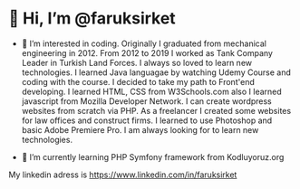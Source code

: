 # 👋 Hi, I’m @faruksirket

- 👀 I’m interested in coding. Originally I graduated from mechanical engineering in 2012.
From 2012 to 2019 I worked as Tank Company Leader in Turkish Land Forces. I always so loved 
to learn new technologies. I learned Java languagae by watching Udemy Course and coding 
with the course. I decided to take my path to Front'end developing. I learned HTML, CSS 
from W3Schools.com also I learned javascript from Mozilla Developer Network. I can 
create wordpress websites from scratch via PHP. As a freelancer I created some websites
for law offices and construct firms. I learned to use Photoshop and basic Adobe Premiere 
Pro. I am always looking for to learn new technologies. 

- 🌱 I’m currently learning PHP Symfony framework from Kodluyoruz.org

My linkedin adress is https://www.linkedin.com/in/faruksirket


<!---
faruksirket/faruksirket is a ✨ special ✨ repository because its `README.md` (this file) appears on your GitHub profile.
You can click the Preview link to take a look at your changes.
--->
